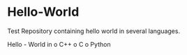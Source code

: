 Hello-World
===========

Test Repository containing hello world in several languages.

Hello - World in 
o C++
o C
o Python
